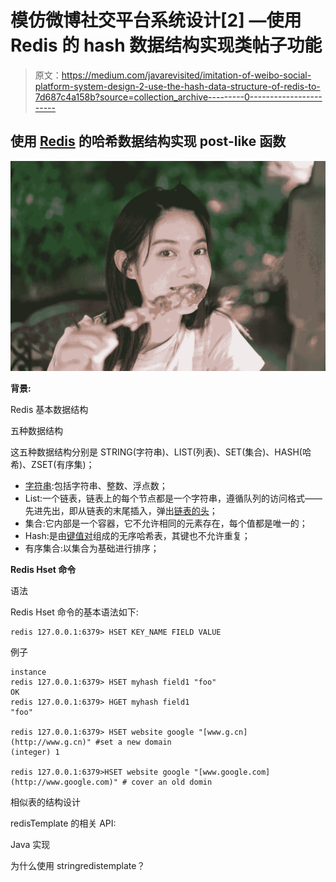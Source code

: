 # 模仿微博社交平台系统设计[2] —使用 Redis 的 hash 数据结构实现类帖子功能

> 原文：<https://medium.com/javarevisited/imitation-of-weibo-social-platform-system-design-2-use-the-hash-data-structure-of-redis-to-7d687c4a158b?source=collection_archive---------0----------------------->

## 使用 [Redis](https://javarevisited.blogspot.com/2022/02/top-5-courses-to-learn-redis.html) 的哈希数据结构实现 post-like 函数

![](img/e6383ce3c5d5dac1fcd7559e1998b4c6.png)

**背景:**

Redis 基本数据结构

五种数据结构

这五种数据结构分别是 STRING(字符串)、LIST(列表)、SET(集合)、HASH(哈希)、ZSET(有序集)；

*   [字符串](/javarevisited/top-21-string-programming-interview-questions-for-beginners-and-experienced-developers-56037048de45?source=collection_home---4------0-----------------------):包括字符串、整数、浮点数；
*   List:一个链表，链表上的每个节点都是一个字符串，遵循队列的访问格式——先进先出，即从链表的末尾插入，弹出[链表的头](/javarevisited/top-20-linked-list-coding-problems-from-technical-interviews-90b64d2df093)；
*   集合:它内部是一个容器，它不允许相同的元素存在，每个值都是唯一的；
*   Hash:是由[键值对](https://javarevisited.blogspot.com/2020/09/10-examples-of-concurrenthashmap-in-java.html)组成的无序哈希表，其键也不允许重复；
*   有序集合:以集合为基础进行排序；

**Redis Hset 命令**

语法

Redis Hset 命令的基本语法如下:

```
redis 127.0.0.1:6379> HSET KEY_NAME FIELD VALUE
```

例子

```
instance
redis 127.0.0.1:6379> HSET myhash field1 "foo"
OK
redis 127.0.0.1:6379> HGET myhash field1
"foo"

redis 127.0.0.1:6379> HSET website google "[www.g.cn](http://www.g.cn)" #set a new domain
(integer) 1

redis 127.0.0.1:6379>HSET website google "[www.google.com](http://www.google.com)" # cover an old domin
```

相似表的结构设计

redisTemplate 的相关 API:

Java 实现

为什么使用 stringredistemplate？
